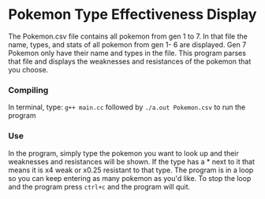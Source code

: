 # Pokemon Type Effectiveness Display
The Pokemon.csv file contains all pokemon from gen 1 to 7. In that file the name, types, and stats of all pokemon from gen 1- 6 are displayed. Gen 7 Pokemon only have their name and types in the file. This program parses that file and displays the weaknesses and resistances of the pokemon that you choose.

### Compiling
In terminal, type: ```g++ main.cc``` followed by ```./a.out Pokemon.csv``` to run the program

### Use
In the program, simply type the pokemon you want to look up and their weaknesses and resistances will be shown. If the type has a * next to it that means it is x4 weak or x0.25 resistant to that type. The program is in a loop so you can keep entering as many pokemon as you'd like. To stop the loop and the program press ```ctrl+c``` and the program will quit.
